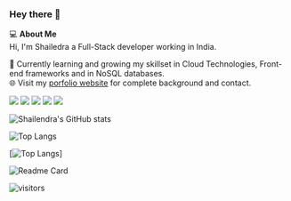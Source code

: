 ### Hey there 👋

<!--
**shailendrabhargava93/shailendrabhargava93** is a ✨ _special_ ✨ repository because its `README.md` (this file) appears on your GitHub profile. -->

💻  <b>About Me</b>
<br>
Hi, I'm Shailedra a Full-Stack developer working in India.

👨 Currently learning and growing my skillset in Cloud Technologies, Front-end frameworks and in NoSQL databases.
<br>
🌐 Visit my <a href="http://shailendrabhargava93.github.io/" rel="nofollow">porfolio website</a> for complete background and contact.

<img src="https://img.shields.io/badge/HTML-Expert-orange"> <img src="https://img.shields.io/badge/CSS-Expert-green"> <img src="https://img.shields.io/badge/Angular-Intermediate-red"> <img src="https://img.shields.io/badge/Typescript-Intermediate-blue"> <img src="https://img.shields.io/badge/JavaScript-Intermediate-yellow">

![Shailendra's GitHub stats](https://github-readme-stats.vercel.app/api?username=shailendrabhargava93&rank_icon=github) 

![Top Langs](https://github-readme-stats.vercel.app/api/top-langs/?username=shailendrabhargava93)

[![Top Langs](https://github-readme-stats.vercel.app/api/top-langs/?username=shailendrabhargava93&layout=donut)]


![Readme Card](https://github-readme-stats.vercel.app/api/pin/?username=shailendrabhargava93&repo=shailendrabhargava93.github.io)

![visitors](https://visitor-badge.glitch.me/badge?page_id=shailendrabhargava93)
